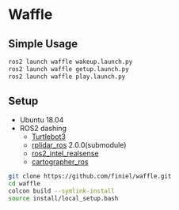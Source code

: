# Waffle
## Simple Usage
``` bash
ros2 launch waffle wakeup.launch.py
ros2 launch waffle getup.launch.py
ros2 launch waffle play.launch.py
```


## Setup
- Ubuntu 18.04
- ROS2 dashing
    - [Turtlebot3](https://emanual.robotis.com/docs/en/platform/turtlebot3/quick-start/)
    - [rplidar_ros](https://github.com/allenh1/rplidar_ros.git) 2.0.0(submodule)
    - [ros2_intel_realsense](https://github.com/intel/ros2_intel_realsense)
    - [cartographer_ros](https://google-cartographer-ros.readthedocs.io/en/latest/compilation.html#building-installation)

``` bash
git clone https://github.com/finiel/waffle.git
cd waffle
colcon build --symlink-install
source install/local_setup.bash
```
